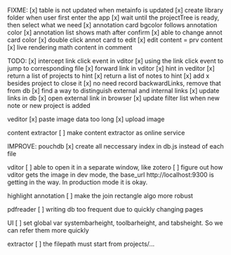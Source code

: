 FIXME:
[x] table is not updated when metainfo is updated
[x] create library folder when user first enter the app
[x] wait until the projectTree is ready, then select what we need
[x] annotation card bgcolor follows annotation color
[x] annotation list shows math after confirm
[x] able to change annot card color
[x] double click annot card to edit
[x] edit content = prv content
[x] live rendering math content in comment

TODO:
[x] intercept link click event in vditor
[x] using the link click event to jump to corresponding file
[x] forward link in vditor
[x] hint in veditor
[x] return a list of projects to hint
[x] return a list of notes to hint
[x] add x besides project to close it
[x] no need record backwardLinks, remove that from db
[x] find a way to distinguish external and internal links
[x] update links in db
[x] open external link in browser
[x] update filter list when new note or new project is added

veditor
[x] paste image data too long
[x] upload image

content extractor
[ ] make content extractor as online service

IMPROVE:
pouchdb
[x] create all neccessary index in db.js instead of each file

vditor
[ ] able to open it in a separate window, like zotero
[ ] figure out how vditor gets the image in dev mode, the base_url http://localhost:9300 is getting in the way. In production mode it is okay.

highlight annotation
[ ] make the join rectangle algo more robust

pdfreader
[ ] writing db too frequent due to quickly changing pages

UI
[ ] set global var systembarheight, toolbarheight, and tabsheight. So we can refer them more quickly

extractor
[ ] the filepath must start from projects/...
